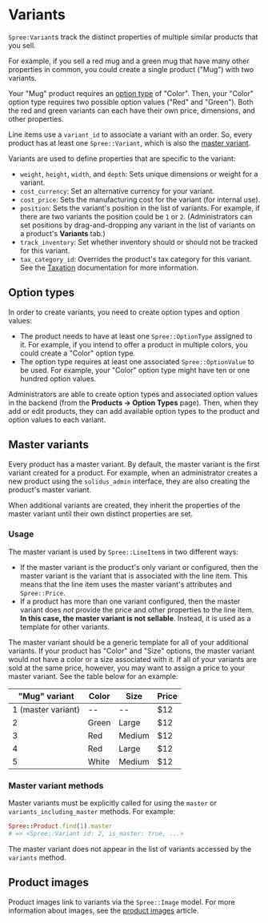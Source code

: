 # Variants

`Spree:Variant`s track the distinct properties of multiple similar products that
you sell.

For example, if you sell a red mug and a green mug that have many other
properties in common, you could create a single product ("Mug") with two
variants.

Your "Mug" product requires an [option type](#option-types) of "Color". Then,
your "Color" option type requires two possible option values ("Red" and
"Green"). Both the red and green variants can each have their own price,
dimensions, and other properties.

Line items use a `variant_id` to associate a variant with an order. So, every
product has at least one `Spree::Variant`, which is also the [master
variant](#master-variants).

Variants are used to define properties that are specific to the variant:

- `weight`, `height`, `width`, and `depth`: Sets unique dimensions or weight for
  a variant.
- `cost_currency`: Set an alternative currency for your variant.
- `cost_price`: Sets the manufacturing cost for the variant (for internal use).
- `position`: Sets the variant's position in the list of variants. For example,
  if there are two variants the position could be `1` or `2`. (Administrators
  can set positions by drag-and-dropping any variant in the list of variants on
  a product's **Variants** tab.)
- `track_inventory`: Set whether inventory should or should not be tracked for
  this variant. <!-- See the inventory documentation for more information -->
- `tax_category_id`: Overrides the product's tax category for this variant.
  See the [Taxation][tax-categories] documentation for more information.

[tax-categories]: ../taxation/overview.html#tax-categories

<!-- TODO:
  Once there is documentation about inventory, add a link to it from the
  `track_inventory` attribute for context.
-->

## Option types

In order to create variants, you need to create option types and option values:

- The product needs to have at least one `Spree::OptionType` assigned to it. For
  example, if you intend to offer a product in multiple colors, you could create
  a "Color" option type.
- The option type requires at least one associated `Spree::OptionValue` to be
  used. For example, your "Color" option type might have ten or one hundred
  option values.

Administrators are able to create option types and associated option values in
the backend (from the **Products -> Option Types** page). Then, when they add or
edit products, they can add available option types to the product and option
values to each variant.

## Master variants

Every product has a master variant. By default, the master variant is the first
variant created for a product. For example, when an administrator creates a new
product using the `solidus_admin` interface, they are also creating the
product's master variant.

When additional variants are created, they inherit the properties of the master
variant until their own distinct properties are set.

### Usage

The master variant is used by `Spree::LineItem`s in two different ways:

- If the master variant is the product's only variant or configured, then the
  master variant is the variant that is associated with the line item. This
  means that the line item uses the master variant's attributes and
  `Spree::Price`.
- If a product has more than one variant configured, then the master variant
  does *not* provide the price and other properties to the line item. **In this
  case, the master variant is not sellable**. Instead, it is used as a template
  for other variants.

The master variant should be a generic template for all of your additional
variants. If your product has "Color" and "Size" options, the master variant
would not have a color or a size associated with it. If all of your variants are
sold at the same price, however, you may want to assign a price to your master
variant. See the table below for an example:

| "Mug" variant      | Color | Size    | Price |
|--------------------|-------|---------|-------|
| 1 (master variant) | --    | --      | $12   |
| 2                  | Green | Large   | $12   |
| 3                  | Red   | Medium  | $12   |
| 4                  | Red   | Large   | $12   |
| 5                  | White | Medium  | $12   |

### Master variant methods

Master variants must be explicitly called for using the `master` or
`variants_including_master` methods. For example:

```ruby
Spree::Product.find(1).master
# => <Spree::Variant id: 2, is_master: true, ...>
```

The master variant does not appear in the list of variants accessed by the
`variants` method.

## Product images

Product images link to variants via the `Spree::Image` model. For more
information about images, see the [product images](product-images.html) article.
